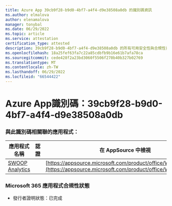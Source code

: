```yaml
---
title: Azure App 39cb9f28-b9d0-4bf7-a4f4-d9e38508a0db 的識別碼資訊
ms.author: elmalova
author: elenamalova
manager: tonybal
ms.date: 06/29/2022
ms.topic: article
ms.service: attestation
certification_type: attested
description: 39cb9f28-b9d0-4bf7-a4f4-d9e38508a0db 的所有可用安全性與合規性資訊。
ms.openlocfilehash: 18a25fef63fa7c22a85cdbfb9b16e61b7afa78ca
ms.sourcegitcommit: cede428f2a23bd3060f5506f270b40b327b02769
ms.translationtype: MT
ms.contentlocale: zh-TW
ms.lasthandoff: 06/29/2022
ms.locfileid: "66544422"
---
```

# <a name="azure-app-id-39cb9f28-b9d0-4bf7-a4f4-d9e38508a0db"></a>Azure App識別碼：39cb9f28-b9d0-4bf7-a4f4-d9e38508a0db


### <a name="apps-associated-with-this-id"></a>與此識別碼相關聯的應用程式：
| **應用程式名稱** | **認證** | **在 AppSource 中檢視** |
|--------------|---------------|-----------------------|
| [SWOOP Analytics](../forward/WA200000877.md) |  | [https://appsource.microsoft.com/product/office/WA200000877](https://appsource.microsoft.com/product/office/WA200000877) |

### <a name="microsoft-365-app-compliance-status"></a>Microsoft 365 應用程式合規性狀態
- 發行者證明狀態：已完成
